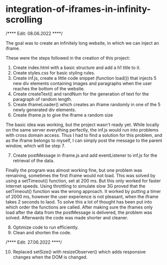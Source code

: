 # integration-of-iframes-in-infinity-scrolling


/**** Edit: 08.06.2022 ****/

The goal was to create an infinitely long website, in which we can inject an iframe.

These were the steps followed in the creation of this project:

1) Create index.html with a basic structure and add a h1 title to it.
2) Create styles.css for basic styling rules.
3) Create inf.js, create a little code snippet (function load()) that injects 5 new div elements containing images and paragraphs when the user reaches the bottom of the website.
4) Create createText() and randNum for the generation of text for the paragraph of random length.
5) Create iframeLoader() which creates an iframe randomly in one of the 5 newly generated div elements.
6) Create iframe.js to give the iframe a random size

The basic idea was working, but the project wasn't ready yet. While locally on the same server everything perfectly, the inf.js would run into problems with cross domain access. Thus I had to find a solution for this problem, and as the iframe belongs to myself, I can simply post the message to the parent window, which will be step 7. 

7) Create postMessage in iframe.js and add eventListener to inf.js for the retrieval of the data.

Finally the program was almost working fine, but one problem was remaining, sometimes the first iframe would not load. This was solved by using a setTimeout() function, set at 200 ms. But this only worked for faster internet speeds. Using throttling to simulate slow 3G proved that the setTimeout() function was the wrong approach. It worked by putting a timer of 2000 ms, however the user experience is not pleasant, when the iframe takes 2 seconds to laod. To solve this a lot of thought has been put into which order the functions are called. After making sure the iframes only load after the data from the postMessage is delivered, the problem was solved. Afterwards the code was made shorter and cleaner.

8) Optimize code to run efficiently.
9) Clean and shorten the code.

/**** Edit: 27.06.2022 ****/

10) Replaced setSize() with resizeObserver() which adds responsive changes when the DOM is changed.
